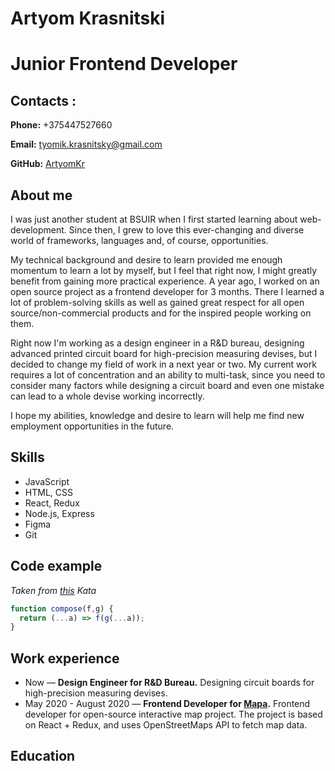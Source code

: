 # Artyom Krasnitski
# Junior Frontend Developer
## Contacts :
**Phone:** +375447527660 

**Email:** tyomik.krasnitsky@gmail.com

**GitHub:** [ArtyomKr](https://github.com/ArtyomKr)
## About me
 I was just another student at BSUIR when I first started learning about web-development. Since then, I grew to love this ever-changing and diverse world of frameworks, languages and, of course, opportunities. 
 
 My technical background and desire to learn provided me enough momentum to learn a lot by myself, but I feel that right now, I might greatly benefit from gaining more practical experience.
 A year ago, I worked on an open source project as a frontend developer for 3 months. There I learned a lot of problem-solving skills as well as gained great respect for all open source/non-commercial products and for the inspired people working on them.
 
 Right now I'm working as a design engineer in a R&D bureau, designing advanced printed circuit board for high-precision measuring devises, but I decided to change my field of work in a next year or two. My current work requires a lot of concentration and an ability to multi-task, since you need to consider many factors while designing a circuit board and even one mistake  can lead to a whole devise working incorrectly.
 
 I hope my abilities, knowledge and desire to learn will help me find new employment opportunities in the future.
## Skills
* JavaScript
* HTML, CSS
* React, Redux
* Node.js, Express
* Figma
* Git
## Code example
_Taken from [this](https://www.codewars.com/kata/5421c6a2dda52688f6000af8) Kata_
```javascript
function compose(f,g) {
  return (...a) => f(g(...a));
}
```
## Work experience
* Now — **Design Engineer for R&D Bureau.** Designing circuit boards for high-precision measuring devises.
* May 2020 - August 2020 — **Frontend Developer for [Mapa](github.com/diglabby/mapa).**
Frontend developer for open-source interactive map project. The project is based on React + Redux, and uses OpenStreetMaps API to fetch map data.
## Education
